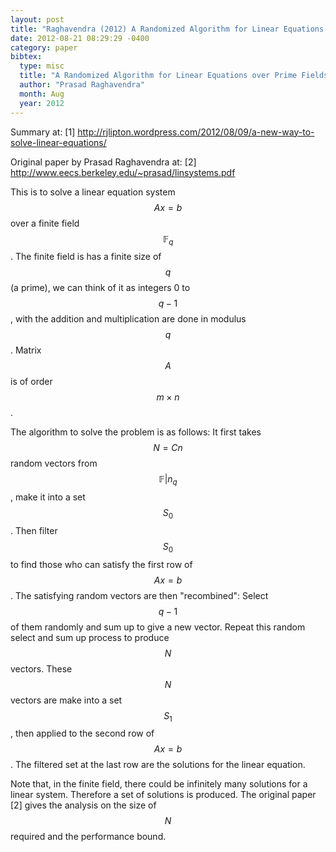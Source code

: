 ```yaml
---
layout: post
title: "Raghavendra (2012) A Randomized Algorithm for Linear Equations over Prime Fields"
date: 2012-08-21 08:29:29 -0400
category: paper
bibtex:
  type: misc
  title: "A Randomized Algorithm for Linear Equations over Prime Fields"
  author: "Prasad Raghavendra"
  month: Aug
  year: 2012
---
```

Summary at: [1] <http://rjlipton.wordpress.com/2012/08/09/a-new-way-to-solve-linear-equations/>

Original paper by Prasad Raghavendra at: [2] <http://www.eecs.berkeley.edu/~prasad/linsystems.pdf>

This is to solve a linear equation system $$Ax=b$$ over a finite field
$$\mathbb{F}_q$$. The finite field is has a finite size of $$q$$ (a prime), we can
think of it as integers 0 to $$q-1$$, with the addition and multiplication are
done in modulus $$q$$. Matrix $$A$$ is of order $$m\times n$$.

The algorithm to solve the problem is as follows: It first takes $$N=Cn$$ random
vectors from $$\mathbb{F}|n_q$$, make it into a set $$S_0$$. Then filter $$S_0$$ to
find those who can satisfy the first row of $$Ax=b$$. The satisfying random
vectors are then "recombined": Select $$q-1$$ of them randomly and sum up to give
a new vector. Repeat this random select and sum up process to produce $$N$$
vectors. These $$N$$ vectors are make into a set $$S_1$$, then applied to the
second row of $$Ax=b$$. The filtered set at the last row are the solutions for
the linear equation.

Note that, in the finite field, there could be infinitely many solutions for a
linear system. Therefore a set of solutions is produced. The original paper [2]
gives the analysis on the size of $$N$$ required and the performance bound.
